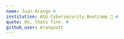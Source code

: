 ```yaml
---
name: Juan Arango # 
institution: ASU Cybersecurity Bootcamp 🚩 # 
quote: Ok, thats fine. #
github_user: Arangoatt
---
```

